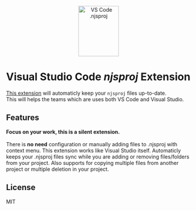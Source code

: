 <p align="center">
  <a href="https://marketplace.visualstudio.com/items?itemName=BerkanSivri.vscode-njsproj">
    <img src="https://i.postimg.cc/C1qCrY1P/njsproj.png" alt="VS Code .njsproj" height="138" width="110">
  </a>
</p>

# Visual Studio Code *njsproj* Extension

<a href="https://marketplace.visualstudio.com/items?itemName=BerkanSivri.vscode-njsproj">This extension</a> will automaticly keep your `njsproj` files up-to-date.<br/>
This will helps the teams which are uses both VS Code and Visual Studio.

## Features

**Focus on your work, this is a silent extension.**<br/><br/>
There is **no need** configuration or manually adding files to .njsproj with context menu.
This extension works like Visual Studio itself. Automaticly keeps your .njsproj files sync while you are adding or removing files/folders from your project. Also supports for copying multiple files from another project or multiple deletion in your project. 

## License

MIT
